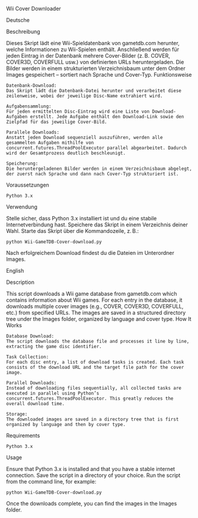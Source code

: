 Wii Cover Downloader

Deutsche

Beschreibung

Dieses Skript lädt eine Wii-Spieldatenbank von gametdb.com herunter, welche Informationen zu Wii-Spielen enthält. Anschließend werden für jeden Eintrag in der Datenbank mehrere Cover-Bilder (z. B. COVER, COVER3D, COVERFULL usw.) von definierten URLs heruntergeladen. Die Bilder werden in einem strukturierten Verzeichnisbaum unter dem Ordner Images gespeichert – sortiert nach Sprache und Cover-Typ.
Funktionsweise

    Datenbank-Download:
    Das Skript lädt die Datenbank-Datei herunter und verarbeitet diese zeilenweise, wobei der jeweilige Disc-Name extrahiert wird.

    Aufgabensammlung:
    Für jeden ermittelten Disc-Eintrag wird eine Liste von Download-Aufgaben erstellt. Jede Aufgabe enthält den Download-Link sowie den Zielpfad für das jeweilige Cover-Bild.

    Parallele Downloads:
    Anstatt jeden Download sequenziell auszuführen, werden alle gesammelten Aufgaben mithilfe von concurrent.futures.ThreadPoolExecutor parallel abgearbeitet. Dadurch wird der Gesamtprozess deutlich beschleunigt.

    Speicherung:
    Die heruntergeladenen Bilder werden in einem Verzeichnisbaum abgelegt, der zuerst nach Sprache und dann nach Cover-Typ strukturiert ist.

Voraussetzungen

    Python 3.x

Verwendung

   Stelle sicher, dass Python 3.x installiert ist und du eine stabile Internetverbindung hast.
   Speichere das Skript in einem Verzeichnis deiner Wahl.
   Starte das Skript über die Kommandozeile, z. B.:

    python Wii-GameTDB-Cover-download.py

   Nach erfolgreichem Download findest du die Dateien im Unterordner Images.



English

Description

This script downloads a Wii game database from gametdb.com which contains information about Wii games. For each entry in the database, it downloads multiple cover images (e.g., COVER, COVER3D, COVERFULL, etc.) from specified URLs. The images are saved in a structured directory tree under the Images folder, organized by language and cover type.
How It Works

    Database Download:
    The script downloads the database file and processes it line by line, extracting the game disc identifier.

    Task Collection:
    For each disc entry, a list of download tasks is created. Each task consists of the download URL and the target file path for the cover image.

    Parallel Downloads:
    Instead of downloading files sequentially, all collected tasks are executed in parallel using Python’s concurrent.futures.ThreadPoolExecutor. This greatly reduces the overall download time.

    Storage:
    The downloaded images are saved in a directory tree that is first organized by language and then by cover type.

Requirements

    Python 3.x

Usage

   Ensure that Python 3.x is installed and that you have a stable internet connection.
   Save the script in a directory of your choice.
   Run the script from the command line, for example:

    python Wii-GameTDB-Cover-download.py

Once the downloads complete, you can find the images in the Images folder.
